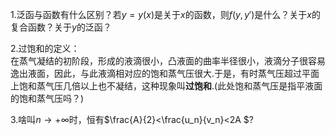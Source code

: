 1.泛函与函数有什么区别？若$y=y(x)$是关于$x$的函数，则$f(y,y')$是什么？关于$x$的复合函数？关于$y$的泛函？

2.过饱和的定义：\
在蒸气凝结的初阶段，形成的液滴很小，凸液面的曲率半径很小，液滴分子很容易逸出液面，因此，与此液滴相对应的饱和蒸气压很大.于是，有时蒸气压超过平面上饱和蒸气压几倍以上也不凝结，这种现象叫**过饱和**.(此处饱和蒸气压是指平液面的饱和蒸气压吗？)

3.啥叫$n\to+\infty$时，恒有$\frac{A}{2}<\frac{u_n}{v_n}<2A $?